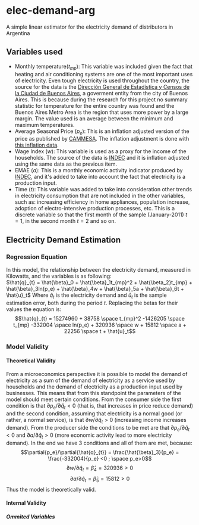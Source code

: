 # elec-demand-arg

A simple linear estimator for the electricity demand of distributors in Argentina


## Variables used
* Monthly temperature($t_{mp}$): This variable was included given the fact that heating and air conditioning systems are one of the most important uses of electricity. Even tough electricity is used throughout the country, the source for the data is the [Dirección General de Estadística y Censos de la Ciudad de
Buenos Aires](https://www.estadisticaciudad.gob.ar/eyc/?p=27702), a goverment entity from the city of Buenos Aires. This is because during the research for this project no summary statistic for temperature for the entire country was found and the Buenos Aires Metro Area is the region that uses more power by a large margin. The value used is an average between the minimum and maximum temperatures.
* Average Seasonal Price ($p_e$): This is an inflation adjusted version of the price as published by [CAMMESA](https://cammesaweb.cammesa.com/informe-anual/). The inflation adjustment is done with [this inflation data](https://www.alphacast.io/datasets/inflation-argentina-long-term-cpi-data-monthly-29891).
* Wage Index ($w$): This variable is used as a proxy for the income of the households. The source of the data is [INDEC](https://www.indec.gob.ar/indec/web/Nivel4-Tema-4-31-61) and it is inflation adjusted using the same data as the previous item.
* EMAE ($a$): This is a monthly economic activity indicator produced by [INDEC](https://www.indec.gob.ar/indec/web/Nivel4-Tema-3-9-48), and it's added to take into account the fact that electricity is a production input.
* Time ($t$): This variable was added to take into consideration other trends in electricity consumption that are not included in the other variables, such as: increasing efficiency in home appliances, population increase, adoption of electro-intensive production processes, etc. This is a discrete variable so that the first month of the sample (January-2011) $t=1$, in the second month $t=2$ and so on.
## Electricity Demand Estimation
### Regression Equation
In this model, the relationship between the electricity demand, measured in Kilowatts, and the variables is as following:      
$\hat{q}_{t} = \hat{\beta}_0 + \hat{\beta}_1t_{mp}^2 + \hat{\beta_2}t_{mp} + \hat{\beta}_3ln(p_e) + \hat{\beta}_4w + \hat{\beta}_5a + \hat{\beta}_6t + \hat{u}_t$
Where $\hat{q}_t$ is the electricity demand and $\hat{u}_t$ is the sample estimation error, both during the period $t$. Replacing the betas for their values the equation is:
$$\hat{q}_{t} = 15274960 + 38758 \space t_{mp}^2 -1426205 \space t_{mp} -332004 \space ln(p_e) + 320936 \space w + 15812 \space a + 22256 \space t + \hat{u}_t$$
### Model Validity
#### Theoretical Validity
From a microeconomics perspective it is possible to model the demand of electricity as a sum of the demand of electricity as a service used by households and the demand of electricity as a production input used by businesses. This means that from this standpoint the parameters of the model should meet certain conditions.
From the consumer side the first condition is that $\partial{p_e}/\partial{\hat{q}_{t}} <0$ (that is, that increases in price reduce demand) and the second condition, assuming that electricity is a normal good (or rather, a normal service), is that $\partial{w}/\partial{\hat{q}_{t}} >0$ (increasing income increases demand).
From the producer side the conditions to be met are that $\partial{p_e}/\partial{\hat{q}_{t}} <0$ and $\partial{a}/\partial{\hat{q}_{t}} > 0$ (more economic activity lead to more electricity demand).
In the end we have 3 conditions and all of them are met, because:
$$\partial{p_e}/\partial{\hat{q}_{t}} = \frac{\hat{\beta}_3}{p_e} = \frac{-332004}{p_e} <0 ; \space p_e>0$$
$$\partial{w}/\partial{\hat{q}_{t}} = \hat{\beta}_4 = 320936 >0$$
$$\partial{a}/\partial{\hat{q}_{t}} = \hat{\beta}_5 = 15812 > 0$$
Thus the model is theoretically valid.
#### Internal Validity

##### Ommited Variables
